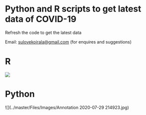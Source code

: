 # Python and R scripts to get latest data of COVID-19
Refresh the code to get the latest data

Email: sulovekoirala@gmail.com (for enquires and suggestions)


<H1> R </H1>


![](../master/Files/Images/Annotation%202020-07-29%20213912.jpg)

<H1> Python </H1>

![](../master/Files/Images/Annotation 2020-07-29 214923.jpg)



